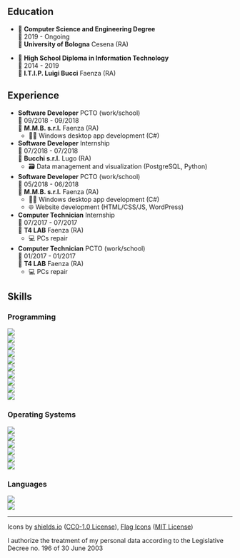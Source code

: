 ## Education

- 📖 **Computer Science and Engineering Degree**\
📆 2019 - Ongoing\
📍 **University of Bologna** Cesena (RA)

- 📕 **High School Diploma in Information Technology**\
📆 2014 - 2019\
📍 **I.T.I.P. Luigi Bucci** Faenza (RA)

## Experience

- **Software Developer** PCTO (work/school)\
📆 09/2018 - 09/2018\
📍 **M.M.B. s.r.l.** Faenza (RA)
    - 👨‍💻 Windows desktop app development (C#)
- **Software Developer** Internship\
📆 07/2018 - 07/2018\
📍 **Bucchi s.r.l.** Lugo (RA)
    - 🗃️ Data management and visualization (PostgreSQL, Python)
-  **Software Developer** PCTO (work/school)\
📆 05/2018 - 06/2018\
📍 **M.M.B. s.r.l.** Faenza (RA)
    - 👨‍💻 Windows desktop app development (C#)
    - 🌐 Website development (HTML/CSS/JS, WordPress)
- **Computer Technician** Internship\
📆 07/2017 - 07/2017\
📍 **T4 LAB** Faenza (RA)
    - 💻 PCs repair
- **Computer Technician** PCTO (work/school)\
📆 01/2017 - 01/2017\
📍 **T4 LAB** Faenza (RA)
    - 💻 PCs repair

## Skills

### Programming

![](https://img.shields.io/badge/⚪⚪⚪⚪⚫-Python-3776AB?logo=python&logoColor=white)\
![](https://img.shields.io/badge/⚪⚪⚪⚪⚫-Go-00ADD8?logo=go&logoColor=white)\
![](https://img.shields.io/badge/⚪⚪⚪⚫⚫-C-A8B9CC?logo=c&logoColor=white)\
![](https://img.shields.io/badge/⚪⚪⚪⚫⚫-C++-00599C?logo=c%2B%2B&logoColor=white)\
![](https://img.shields.io/badge/⚪⚪⚪⚫⚫-Bash%20and%20UNIX%20utils-4EAA25?logo=gnu-bash&logoColor=white)\
![](https://img.shields.io/badge/⚪⚪⚫⚫⚫-C%20Sharp-239120?logo=c-sharp&logoColor=white)\
![](https://img.shields.io/badge/⚪⚪⚫⚫⚫-PHP-777BB4?logo=php&logoColor=white)\
![](https://img.shields.io/badge/⚪⚪⚫⚫⚫-(My)SQL-4479A1?logo=mysql&logoColor=white)\
![](https://img.shields.io/badge/⚪⚪⚫⚫⚫-x86%20Assembly-0071C5?logo=intel&logoColor=white)\
![](https://img.shields.io/badge/⚪⚫⚫⚫⚫-Java-007396?logo=java&logoColor=white)

### Operating Systems

![](https://img.shields.io/badge/⚪⚪⚪⚪⚫-Fedora/RHEL/CentOS-EE0000?logo=red-hat&logoColor=white)\
![](https://img.shields.io/badge/⚪⚪⚪⚪⚫-Arch-1793D1?logo=arch-linux&logoColor=white)\
![](https://img.shields.io/badge/⚪⚪⚪⚫⚫-Ubuntu-E95420?logo=ubuntu&logoColor=white)\
![](https://img.shields.io/badge/⚪⚪⚪⚫⚫-Debian-A81D33?logo=debian&logoColor=white)\
![](https://img.shields.io/badge/⚪⚪⚪⚫⚫-Windows-0078D6?logo=windows&logoColor=white)\
![](https://img.shields.io/badge/⚪⚫⚫⚫⚫-MacOS-999999?logo=apple&logoColor=white)

### Languages

![](https://img.shields.io/badge/⚪⚪⚪⚪⚪-Italian-success?logo=data:image/svg%2bxml;base64,PHN2ZyB4bWxucz0iaHR0cDovL3d3dy53My5vcmcvMjAwMC9zdmciIGlkPSJmbGFnLWljb24tY3NzLWl0IiB2aWV3Qm94PSIwIDAgNjQwIDQ4MCI+DQogIDxnIGZpbGwtcnVsZT0iZXZlbm9kZCIgc3Ryb2tlLXdpZHRoPSIxcHQiPg0KICAgIDxwYXRoIGZpbGw9IiNmZmYiIGQ9Ik0wIDBoNjQwdjQ4MEgweiIvPg0KICAgIDxwYXRoIGZpbGw9IiMwMDkyNDYiIGQ9Ik0wIDBoMjEzLjN2NDgwSDB6Ii8+DQogICAgPHBhdGggZmlsbD0iI2NlMmIzNyIgZD0iTTQyNi43IDBINjQwdjQ4MEg0MjYuN3oiLz4NCiAgPC9nPg0KPC9zdmc+)\
![](https://img.shields.io/badge/⚪⚪⚪⚫⚫-English-blue?logo=data:image/svg%2bxml;base64,PHN2ZyB4bWxucz0iaHR0cDovL3d3dy53My5vcmcvMjAwMC9zdmciIGlkPSJmbGFnLWljb24tY3NzLWdiLWVuZyIgdmlld0JveD0iMCAwIDY0MCA0ODAiPgogIDxwYXRoIGZpbGw9IiNmZmYiIGQ9Ik0wIDBoNjQwdjQ4MEgweiIvPgogIDxwYXRoIGZpbGw9IiNjZTExMjQiIGQ9Ik0yODEuNiAwaDc2Ljh2NDgwaC03Ni44eiIvPgogIDxwYXRoIGZpbGw9IiNjZTExMjQiIGQ9Ik0wIDIwMS42aDY0MHY3Ni44SDB6Ii8+Cjwvc3ZnPgo=)

---

Icons by [shields.io](https://simpleicons.org/) ([CC0-1.0 License](https://raw.githubusercontent.com/badges/shields/master/LICENSE)), [Flag Icons](https://flagicons.lipis.dev/) ([MIT License](https://raw.githubusercontent.com/lipis/flag-icon-css/master/LICENSE))

I authorize the treatment of my personal data according to the Legislative Decree no. 196 of 30 June 2003
